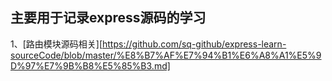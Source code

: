 ## 主要用于记录express源码的学习

1、[路由模块源码相关][https://github.com/sq-github/express-learn-sourceCode/blob/master/%E8%B7%AF%E7%94%B1%E6%A8%A1%E5%9D%97%E7%9B%B8%E5%85%B3.md]



